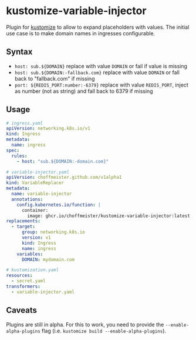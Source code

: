# kustomize-variable-injector

Plugin for [kustomize](https://kubectl.docs.kubernetes.io/installation/kustomize/) to allow to expand placeholders with values. The initial use case is to make domain names in ingresses configurable.

## Syntax

* `host: sub.${DOMAIN}` replace with value `DOMAIN` or fail if value is missing
* `host: sub.${DOMAIN:-fallback.com}` replace with value `DOMAIN` or fall back to "fallback.com" if missing
* `port: ${REDIS_PORT:number:-6379}` replace with value `REDIS_PORT`, inject as number (not as string) and fall back to 6379 if missing

## Usage

```yaml
# ingress.yaml
apiVersion: networking.k8s.io/v1
kind: Ingress
metadata:
  name: ingress
spec:
  rules:
    - host: "sub.${DOMAIN:-domain.com}"

# variable-injector.yaml
apiVersion: choffmeister.github.com/v1alpha1
kind: VariableReplacer
metadata:
  name: variable-injector
  annotations:
    config.kubernetes.io/function: |
      container:
        image: ghcr.io/choffmeister/kustomize-variable-injector:latest
replacements:
  - target:
      group: networking.k8s.io
      version: v1
      kind: Ingress
      name: ingress
    variables:
      DOMAIN: mydomain.com

# kustomization.yaml
resources:
  - secret.yaml
transformers:
  - variable-injector.yaml
```

## Caveats

Plugins are still in alpha. For this to work, you need to provide the `--enable-alpha-plugins` flag (i.e. `kustomize build --enable-alpha-plugins`).
